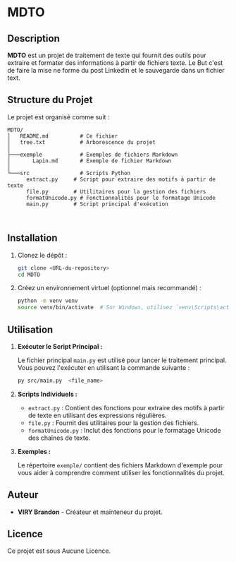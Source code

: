 # MDTO

## Description

**MDTO** est un projet de traitement de texte qui fournit des outils pour extraire et formater des informations à partir de fichiers texte. Le But c'est de faire la mise ne forme du post LinkedIn et le sauvegarde dans un fichier text.

## Structure du Projet

Le projet est organisé comme suit :

```
MDTO/
│   README.md          # Ce fichier
│   tree.txt           # Arborescence du projet
│         
├───exemple            # Exemples de fichiers Markdown
│       Lapin.md       # Exemple de fichier Markdown
│       
└───src                # Scripts Python
      extract.py     # Script pour extraire des motifs à partir de texte
      file.py        # Utilitaires pour la gestion des fichiers
      formatUnicode.py # Fonctionnalités pour le formatage Unicode
      main.py        # Script principal d'exécution
       
    
```

## Installation

1. Clonez le dépôt :

    ```bash
    git clone <URL-du-repository>
    cd MDTO
    ```

2. Créez un environnement virtuel (optionnel mais recommandé) :

    ```bash
    python -m venv venv
    source venv/bin/activate  # Sur Windows, utilisez `venv\Scripts\activate`
    ```


## Utilisation

1. **Exécuter le Script Principal :**

    Le fichier principal `main.py` est utilisé pour lancer le traitement principal. Vous pouvez l'exécuter en utilisant la commande suivante :

    ```bash
    py src/main.py  <file_name>
    ```

2. **Scripts Individuels :**

    - `extract.py` : Contient des fonctions pour extraire des motifs à partir de texte en utilisant des expressions régulières.
    - `file.py` : Fournit des utilitaires pour la gestion des fichiers.
    - `formatUnicode.py` : Inclut des fonctions pour le formatage Unicode des chaînes de texte.

3. **Exemples :**

    Le répertoire `exemple/` contient des fichiers Markdown d'exemple pour vous aider à comprendre comment utiliser les fonctionnalités du projet.



## Auteur

- **VIRY Brandon** - Créateur et mainteneur du projet.

## Licence

Ce projet est sous Aucune Licence.


